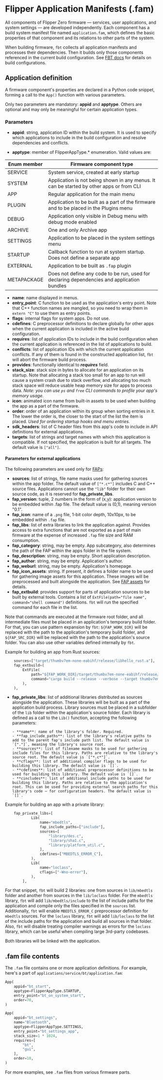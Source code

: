 # Flipper Application Manifests (.fam)

All components of Flipper Zero firmware — services, user applications, and system settings — are developed independently. Each component has a build system manifest file named `application.fam`, which defines the basic properties of that component and its relations to other parts of the system.

When building firmware, `fbt` collects all application manifests and processes their dependencies. Then it builds only those components referenced in the current build configuration. See [FBT docs](./fbt.md#firmware-application-set) for details on build configurations.

## Application definition

A firmware component's properties are declared in a Python code snippet, forming a call to the `App()` function with various parameters.

Only two parameters are mandatory: **appid** and **apptype**. Others are optional and may only be meaningful for certain application types.

### Parameters

- **appid**: string, application ID within the build system. It is used to specify which applications to include in the build configuration and resolve dependencies and conflicts.

- **apptype**: member of FlipperAppType.\* enumeration. Valid values are:

| Enum member | Firmware component type                                                                     |
| ----------- | ------------------------------------------------------------------------------------------- |
| SERVICE     | System service, created at early startup                                                    |
| SYSTEM      | Application is not being shown in any menus. It can be started by other apps or from CLI    |
| APP         | Regular application for the main menu                                                       |
| PLUGIN      | Application to be built as a part of the firmware and to be placed in the Plugins menu      |
| DEBUG       | Application only visible in Debug menu with debug mode enabled                              |
| ARCHIVE     | One and only Archive app                                                                    |
| SETTINGS    | Application to be placed in the system settings menu                                        |
| STARTUP     | Callback function to run at system startup. Does not define a separate app                  |
| EXTERNAL    | Application to be built as `.fap` plugin                                                    |
| METAPACKAGE | Does not define any code to be run, used for declaring dependencies and application bundles |

- **name**: name displayed in menus.
- **entry_point**: C function to be used as the application's entry point. Note that C++ function names are mangled, so you need to wrap them in `extern "C"` to use them as entry points.
- **flags**: internal flags for system apps. Do not use.
- **cdefines**: C preprocessor definitions to declare globally for other apps when the current application is included in the active build configuration.
- **requires**: list of application IDs to include in the build configuration when the current application is referenced in the list of applications to build.
- **conflicts**: list of application IDs with which the current application conflicts. If any of them is found in the constructed application list, `fbt` will abort the firmware build process.
- **provides**: functionally identical to **_requires_** field.
- **stack_size**: stack size in bytes to allocate for an application on its startup. Note that allocating a stack too small for an app to run will cause a system crash due to stack overflow, and allocating too much stack space will reduce usable heap memory size for apps to process data. _Note: you can use `ps` and `free` CLI commands to profile your app's memory usage._
- **icon**: animated icon name from built-in assets to be used when building the app as a part of the firmware.
- **order**: order of an application within its group when sorting entries in it. The lower the order is, the closer to the start of the list the item is placed. _Used for ordering startup hooks and menu entries._
- **sdk_headers**: list of C header files from this app's code to include in API definitions for external applications.
- **targets**: list of strings and target names with which this application is compatible. If not specified, the application is built for all targets. The default value is `["all"]`.

#### Parameters for external applications

The following parameters are used only for [FAPs](./AppsOnSDCard.md):

- **sources**: list of strings, file name masks used for gathering sources within the app folder. The default value of `["*.c*"]` includes C and C++ source files. Applications cannot use the `"lib"` folder for their own source code, as it is reserved for **fap_private_libs**.
- **fap_version**: tuple, 2 numbers in the form of (x,y): application version to be embedded within .fap file. The default value is (0,1), meaning version "0.1".
- **fap_icon**: name of a `.png` file, 1-bit color depth, 10x10px, to be embedded within `.fap` file.
- **fap_libs**: list of extra libraries to link the application against. Provides access to extra functions that are not exported as a part of main firmware at the expense of increased `.fap` file size and RAM consumption.
- **fap_category**: string, may be empty. App subcategory, also determines the path of the FAP within the apps folder in the file system.
- **fap_description**: string, may be empty. Short application description.
- **fap_author**: string, may be empty. Application's author.
- **fap_weburl**: string, may be empty. Application's homepage.
- **fap_icon_assets**: string. If present, it defines a folder name to be used for gathering image assets for this application. These images will be preprocessed and built alongside the application. See [FAP assets](./AppsOnSDCard.md#fap-assets) for details.
- **fap_extbuild**: provides support for parts of application sources to be built by external tools. Contains a list of `ExtFile(path="file name", command="shell command")` definitions. `fbt` will run the specified command for each file in the list.

Note that commands are executed at the firmware root folder, and all intermediate files must be placed in an application's temporary build folder. For that, you can use pattern expansion by `fbt`: `${FAP_WORK_DIR}` will be replaced with the path to the application's temporary build folder, and `${FAP_SRC_DIR}` will be replaced with the path to the application's source folder. You can also use other variables defined internally by `fbt`.

Example for building an app from Rust sources:

```python
    sources=["target/thumbv7em-none-eabihf/release/libhello_rust.a"],
    fap_extbuild=(
        ExtFile(
            path="${FAP_WORK_DIR}/target/thumbv7em-none-eabihf/release/libhello_rust.a",
            command="cargo build --release --verbose --target thumbv7em-none-eabihf --target-dir ${FAP_WORK_DIR}/target --manifest-path ${FAP_SRC_DIR}/Cargo.toml",
        ),
    ),
```

- **fap_private_libs**: list of additional libraries distributed as sources alongside the application. These libraries will be built as a part of the application build process.
  Library sources must be placed in a subfolder of the `lib` folder within the application's source folder.
  Each library is defined as a call to the `Lib()` function, accepting the following parameters:

      - **name**: name of the library's folder. Required.
      - **fap_include_paths**: list of the library's relative paths to add to the parent fap's include path list. The default value is `["."]`, meaning the library's source root.
      - **sources**: list of filename masks to be used for gathering include files for this library. Paths are relative to the library's source root. The default value is `["*.c*"]`.
      - **cflags**: list of additional compiler flags to be used for building this library. The default value is `[]`.
      - **cdefines**: list of additional preprocessor definitions to be used for building this library. The default value is `[]`.
      - **cincludes**: list of additional include paths to be used for building this library. Paths are relative to the application's root. This can be used for providing external search paths for this library's code — for configuration headers. The default value is `[]`.

Example for building an app with a private library:

```python
    fap_private_libs=[
            Lib(
                name="mbedtls",
                fap_include_paths=["include"],
                sources=[
                    "library/des.c",
                    "library/sha1.c",
                    "library/platform_util.c",
                ],
                cdefines=["MBEDTLS_ERROR_C"],
            ),
            Lib(
                name="loclass",
                cflags=["-Wno-error"],
            ),
        ],
```

For that snippet, `fbt` will build 2 libraries: one from sources in `lib/mbedtls` folder and another from sources in the `lib/loclass` folder. For the `mbedtls` library, `fbt` will add `lib/mbedtls/include` to the list of include paths for the application and compile only the files specified in the `sources` list. Additionally, `fbt` will enable `MBEDTLS_ERROR_C` preprocessor definition for `mbedtls` sources.
For the `loclass` library, `fbt` will add `lib/loclass` to the list of the include paths for the application and build all sources in that folder. Also, `fbt` will disable treating compiler warnings as errors for the `loclass` library, which can be useful when compiling large 3rd-party codebases.

Both libraries will be linked with the application.

## .fam file contents

The `.fam` file contains one or more application definitions. For example, here's a part of `applications/service/bt/application.fam`:

```python
App(
    appid="bt_start",
    apptype=FlipperAppType.STARTUP,
    entry_point="bt_on_system_start",
    order=70,
)

App(
    appid="bt_settings",
    name="Bluetooth",
    apptype=FlipperAppType.SETTINGS,
    entry_point="bt_settings_app",
    stack_size=1 * 1024,
    requires=[
        "bt",
        "gui",
    ],
    order=10,
)
```

For more examples, see `.fam` files from various firmware parts.
